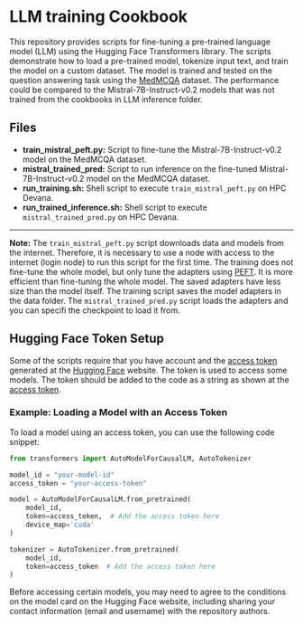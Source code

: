 # LLM training Cookbook
 This repository provides scripts for fine-tuning a pre-trained language model (LLM) using the Hugging Face Transformers library. The scripts demonstrate how to load a pre-trained model, tokenize input text, and train the model on a custom dataset. The model is trained and tested on the question answering task using the [MedMCQA](https://huggingface.co/datasets/openlifescienceai/medmcqa) dataset. The performance could be compared to the Mistral-7B-Instruct-v0.2 models that was not trained from the cookbooks in LLM inference folder.

## Files
- **train_mistral_peft.py:** Script to fine-tune the Mistral-7B-Instruct-v0.2 model on the MedMCQA dataset.
- **mistral_trained_pred:** Script to run inference on the fine-tuned Mistral-7B-Instruct-v0.2 model on the MedMCQA dataset.
- **run_training.sh:** Shell script to execute `train_mistral_peft.py` on HPC Devana.
- **run_trained_inference.sh:** Shell script to execute `mistral_trained_pred.py` on HPC Devana.

---
**Note:** 
The `train_mistral_peft.py` script downloads data and models from the internet. Therefore, it is necessary to use a node with access to the internet (login node) to run this script for the first time.
The training does not fine-tune the whole model, but only tune the adapters using [PEFT](https://github.com/huggingface/peft). It is more efficient than fine-tuning the whole model. The saved adapters have less size than the model itself. The training script saves the model adapters in the data folder. The `mistral_trained_pred.py` script loads the adapters and you can specifi the checkpoint to load it from.

## Hugging Face Token Setup
Some of the scripts require that you have account and the [access token](https://huggingface.co/docs/hub/en/security-tokens) generated at the [Hugging Face](https://huggingface.co/) website. The token is used to access some models. The token should be added to the code as a string as shown at the [access token](https://huggingface.co/docs/hub/en/security-tokens).

### Example: Loading a Model with an Access Token

To load a model using an access token, you can use the following code snippet:

```python
from transformers import AutoModelForCausalLM, AutoTokenizer

model_id = "your-model-id"
access_token = "your-access-token"

model = AutoModelForCausalLM.from_pretrained(
    model_id,
    token=access_token,  # Add the access token here
    device_map='cuda'
)

tokenizer = AutoTokenizer.from_pretrained(
    model_id,
    token=access_token  # Add the access token here
)
```

Before accessing certain models, you may need to agree to the conditions on the model card on the Hugging Face website, including sharing your contact information (email and username) with the repository authors.

